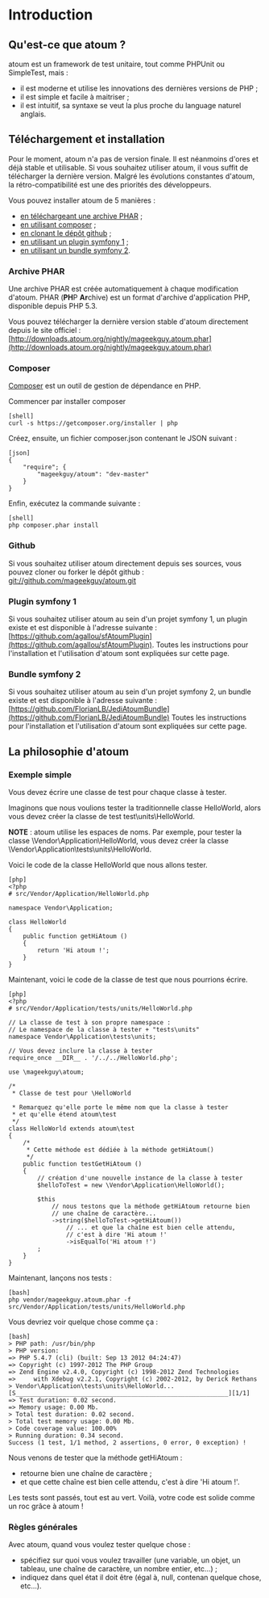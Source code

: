 # Introduction

## Qu'est-ce que atoum ?

atoum est un framework de test unitaire, tout comme PHPUnit ou SimpleTest, mais :

* il est moderne et utilise les innovations des dernières versions de PHP ;
* il est simple et facile à maitriser ;
* il est intuitif, sa syntaxe se veut la plus proche du language naturel anglais.


## Téléchargement et installation

Pour le moment, atoum n'a pas de version finale. Il est néanmoins d'ores et déjà stable et utilisable.
Si vous souhaitez utiliser atoum, il vous suffit de télécharger la dernière version.
Malgré les évolutions constantes d'atoum, la rétro-compatibilité est une des priorités des développeurs.

Vous pouvez installer atoum de 5 manières :

* [en téléchargeant une archive PHAR](#archive-phar) ;
* [en utilisant composer](#composer) ;
* [en clonant le dépôt github](#github) ;
* [en utilisant un plugin symfony 1](#plugin-symfony-1) ;
* [en utilisant un bundle symfony 2](#bundle-symfony-2).


### Archive PHAR

Une archive PHAR est créée automatiquement à chaque modification d'atoum. PHAR (**PH**P **Ar**chive) est un format d'archive d'application PHP, disponible depuis PHP 5.3.

Vous pouvez télécharger la dernière version stable d'atoum directement depuis le site officiel : [http://downloads.atoum.org/nightly/mageekguy.atoum.phar](http://downloads.atoum.org/nightly/mageekguy.atoum.phar)


### Composer

[Composer](http://getcomposer.org) est un outil de gestion de dépendance en PHP.

Commencer par installer composer

    [shell]
    curl -s https://getcomposer.org/installer | php

Créez, ensuite, un fichier composer.json contenant le JSON suivant : 

    [json]
    {
        "require"; {
            "mageekguy/atoum": "dev-master"
        }
    }

Enfin, exécutez la commande suivante :

    [shell]
    php composer.phar install


### Github

Si vous souhaitez utiliser atoum directement depuis ses sources, vous pouvez cloner ou forker le dépôt github :
[git://github.com/mageekguy/atoum.git](git://github.com/mageekguy/atoum.git)


### Plugin symfony 1

Si vous souhaitez utiliser atoum au sein d'un projet symfony 1, un plugin existe et est disponible à l'adresse suivante :
[https://github.com/agallou/sfAtoumPlugin](https://github.com/agallou/sfAtoumPlugin).
Toutes les instructions pour l'installation et l'utilisation d'atoum sont expliquées sur cette page.


### Bundle symfony 2

Si vous souhaitez utiliser atoum au sein d'un projet symfony 2, un bundle existe et est disponible à l'adresse suivante :
[https://github.com/FlorianLB/JediAtoumBundle](https://github.com/FlorianLB/JediAtoumBundle)
Toutes les instructions pour l'installation et l'utilisation d'atoum sont expliquées sur cette page.


## La philosophie d'atoum

### Exemple simple

Vous devez écrire une classe de test pour chaque classe à tester.

Imaginons que nous voulions tester la traditionnelle classe HelloWorld, alors vous devez créer la classe de test test\units\HelloWorld.

**NOTE** : atoum utilise les espaces de noms. Par exemple, pour tester la classe \Vendor\Application\HelloWorld,
vous devez créer la classe \Vendor\Application\tests\units\HelloWorld.

Voici le code de la classe HelloWorld que nous allons tester.

    [php]
    <?php
    # src/Vendor/Application/HelloWorld.php

    namespace Vendor\Application;

    class HelloWorld
    {
        public function getHiAtoum ()
        {
            return 'Hi atoum !';
        }
    }

Maintenant, voici le code de la classe de test que nous pourrions écrire.

    [php]
    <?php
    # src/Vendor/Application/tests/units/HelloWorld.php

    // La classe de test à son propre namespace :
    // Le namespace de la classe à tester + "tests\units"
    namespace Vendor\Application\tests\units;

    // Vous devez inclure la classe à tester
    require_once __DIR__ . '/../../HelloWorld.php';

    use \mageekguy\atoum;

    /*
     * Classe de test pour \HelloWorld

     * Remarquez qu'elle porte le même nom que la classe à tester
     * et qu'elle étend atoum\test
     */
    class HelloWorld extends atoum\test
    {
        /*
         * Cette méthode est dédiée à la méthode getHiAtoum()
         */
        public function testGetHiAtoum ()
        {
            // création d'une nouvelle instance de la classe à tester
            $helloToTest = new \Vendor\Application\HelloWorld();

            $this
                // nous testons que la méthode getHiAtoum retourne bien
                // une chaîne de caractère...
                ->string($helloToTest->getHiAtoum())
                    // ... et que la chaîne est bien celle attendu,
                    // c'est à dire 'Hi atoum !'
                    ->isEqualTo('Hi atoum !')
            ;
        }
    }

Maintenant, lançons nos tests :

    [bash]
    php vendor/mageekguy.atoum.phar -f src/Vendor/Application/tests/units/HelloWorld.php

Vous devriez voir quelque chose comme ça :

    [bash]
    > PHP path: /usr/bin/php
    > PHP version:
    => PHP 5.4.7 (cli) (built: Sep 13 2012 04:24:47)
    => Copyright (c) 1997-2012 The PHP Group
    => Zend Engine v2.4.0, Copyright (c) 1998-2012 Zend Technologies
    =>     with Xdebug v2.2.1, Copyright (c) 2002-2012, by Derick Rethans
    > Vendor\Application\tests\units\HelloWorld...
    [S___________________________________________________________][1/1]
    => Test duration: 0.02 second.
    => Memory usage: 0.00 Mb.
    > Total test duration: 0.02 second.
    > Total test memory usage: 0.00 Mb.
    > Code coverage value: 100.00%
    > Running duration: 0.34 second.
    Success (1 test, 1/1 method, 2 assertions, 0 error, 0 exception) !


Nous venons de tester que la méthode getHiAtoum :

* retourne bien une chaîne de caractère ;
* et que cette chaîne est bien celle attendu, c'est à dire 'Hi atoum !'.

Les tests sont passés, tout est au vert. Voilà, votre code est solide comme un roc grâce à atoum !


### Règles générales

Avec atoum, quand vous voulez tester quelque chose :

* spécifiez sur quoi vous voulez travailler (une variable, un objet, un tableau, une chaîne de caractère, un nombre entier, etc...) ;
* indiquez dans quel état il doit être (égal à, null, contenan quelque chose, etc...).